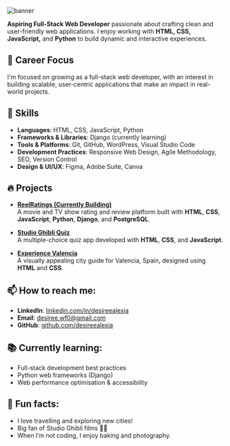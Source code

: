 ![banner](https://github.com/desireealexia/desireealexia/assets/130295888/fa432496-0600-41c6-ba79-b8885b60be28)

**Aspiring Full-Stack Web Developer** passionate about crafting clean and user-friendly web applications. I enjoy working with **HTML, CSS, JavaScript,** and **Python** to build dynamic and interactive experiences.

## 💼 Career Focus
I'm focused on growing as a full-stack web developer, with an interest in building scalable, user-centric applications that make an impact in real-world projects.

## 🚀 Skills
- **Languages**: HTML, CSS, JavaScript, Python
- **Frameworks & Libraries**: Django (currently learning)
- **Tools & Platforms**: Git, GitHub, WordPress, Visual Studio Code
- **Development Practices**: Responsive Web Design, Agile Methodology, SEO, Version Control
- **Design & UI/UX**: Figma, Adobe Suite, Canva

## 🔥 Projects
- [**ReelRatings (Currently Building)**](https://github.com/desireealexia/ReelRatings)  
  A movie and TV show rating and review platform built with **HTML**, **CSS**, **JavaScript**, **Python**, **Django**, and **PostgreSQL**.
  
- [**Studio Ghibli Quiz**](https://github.com/desireealexia/Studio-Ghibli-Quiz)  
  A multiple-choice quiz app developed with **HTML**, **CSS**, and **JavaScript**.

- [**Experience Valencia**](https://github.com/desireealexia/Experience-Valencia)  
  A visually appealing city guide for Valencia, Spain, designed using **HTML** and **CSS**.

## 📫 How to reach me:
- **LinkedIn**: [linkedin.com/in/desireealexia](https://www.linkedin.com/in/desireealexia)
- **Email**: desiree.wf0@gmail.com
- **GitHub**: [github.com/desireealexia](https://github.com/desireealexia)

## 📚 Currently learning:
- Full-stack development best practices
- Python web frameworks (Django)
- Web performance optimisation & accessibility

## 🎉 Fun facts:
- I love travelling and exploring new cities!
- Big fan of Studio Ghibli films 🎥🍿
- When I’m not coding, I enjoy baking and photography.

